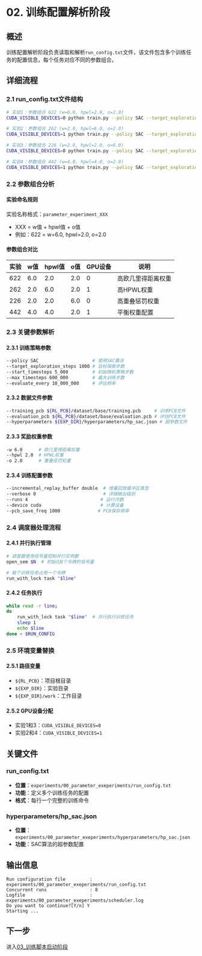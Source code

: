 # 02. 训练配置解析阶段

## 概述
训练配置解析阶段负责读取和解析`run_config.txt`文件，该文件包含多个训练任务的配置信息，每个任务对应不同的参数组合。

## 详细流程

### 2.1 run_config.txt文件结构
```bash
# 实验1：参数组合 622 (w=6.0, hpwl=2.0, o=2.0)
CUDA_VISIBLE_DEVICES=0 python train.py --policy SAC --target_exploration_steps 1000 --start_timesteps 5_000 --max_timesteps 600_000 --evaluate_every 10_000_000 --training_pcb ${RL_PCB}/dataset/base/training.pcb --evaluation_pcb ${RL_PCB}/dataset/base/evaluation.pcb --tensorboard_dir ${EXP_DIR}/work -w 6.0 --hpwl 2.0 -o 2.0 --hyperparameters  ${EXP_DIR}/hyperparameters/hp_sac.json --incremental_replay_buffer double --verbose 0 --runs 4 --experiment parameter_experiment_622 --device cuda --pcb_save_freq 1000 

# 实验2：参数组合 262 (w=2.0, hpwl=6.0, o=2.0)
CUDA_VISIBLE_DEVICES=1 python train.py --policy SAC --target_exploration_steps 1000 --start_timesteps 5_000 --max_timesteps 600_000 --evaluate_every 10_000_000 --training_pcb ${RL_PCB}/dataset/base/training.pcb --evaluation_pcb ${RL_PCB}/dataset/base/evaluation.pcb --tensorboard_dir ${EXP_DIR}/work -w 2.0 --hpwl 6.0 -o 2.0 --hyperparameters  ${EXP_DIR}/hyperparameters/hp_sac.json --incremental_replay_buffer double --verbose 0 --runs 4 --experiment parameter_experiment_262 --device cuda --pcb_save_freq 1000 

# 实验3：参数组合 226 (w=2.0, hpwl=2.0, o=6.0)
CUDA_VISIBLE_DEVICES=0 python train.py --policy SAC --target_exploration_steps 1000 --start_timesteps 5_000 --max_timesteps 600_000 --evaluate_every 10_000_000 --training_pcb ${RL_PCB}/dataset/base/training.pcb --evaluation_pcb ${RL_PCB}/dataset/base/evaluation.pcb --tensorboard_dir ${EXP_DIR}/work -w 2.0 --hpwl 2.0 -o 6.0 --hyperparameters  ${EXP_DIR}/hyperparameters/hp_sac.json --incremental_replay_buffer double --verbose 0 --runs 4 --experiment parameter_experiment_226 --device cuda --pcb_save_freq 1000 

# 实验4：参数组合 442 (w=4.0, hpwl=4.0, o=2.0)
CUDA_VISIBLE_DEVICES=1 python train.py --policy SAC --target_exploration_steps 1000 --start_timesteps 5_000 --max_timesteps 600_000 --evaluate_every 10_000_000 --training_pcb ${RL_PCB}/dataset/base/training.pcb --evaluation_pcb ${RL_PCB}/dataset/base/evaluation.pcb --tensorboard_dir ${EXP_DIR}/work -w 4.0 --hpwl 4.0 -o 2.0 --hyperparameters  ${EXP_DIR}/hyperparameters/hp_sac.json --incremental_replay_buffer double --verbose 0 --runs 4 --experiment parameter_experiment_442 --device cuda --pcb_save_freq 1000 
```

### 2.2 参数组合分析

#### 实验命名规则
实验名称格式：`parameter_experiment_XXX`
- XXX = w值 + hpwl值 + o值
- 例如：622 = w=6.0, hpwl=2.0, o=2.0

#### 参数组合对比
| 实验 | w值 | hpwl值 | o值 | GPU设备 | 说明 |
|------|-----|--------|-----|---------|------|
| 622  | 6.0 | 2.0    | 2.0 | 0       | 高欧几里得距离权重 |
| 262  | 2.0 | 6.0    | 2.0 | 1       | 高HPWL权重 |
| 226  | 2.0 | 2.0    | 6.0 | 0       | 高重叠惩罚权重 |
| 442  | 4.0 | 4.0    | 2.0 | 1       | 平衡权重配置 |

### 2.3 关键参数解析

#### 2.3.1 训练策略参数
```bash
--policy SAC                    # 使用SAC算法
--target_exploration_steps 1000 # 目标探索步数
--start_timesteps 5_000         # 初始随机策略步数
--max_timesteps 600_000         # 最大训练步数
--evaluate_every 10_000_000     # 评估频率
```

#### 2.3.2 数据文件参数
```bash
--training_pcb ${RL_PCB}/dataset/base/training.pcb     # 训练PCB文件
--evaluation_pcb ${RL_PCB}/dataset/base/evaluation.pcb # 评估PCB文件
--hyperparameters ${EXP_DIR}/hyperparameters/hp_sac.json # 超参数文件
```

#### 2.3.3 奖励权重参数
```bash
-w 6.0      # 欧几里得距离权重
--hpwl 2.0  # HPWL权重
-o 2.0      # 重叠惩罚权重
```

#### 2.3.4 训练配置参数
```bash
--incremental_replay_buffer double  # 增量回放缓冲区类型
--verbose 0                         # 详细输出级别
--runs 4                           # 运行次数
--device cuda                      # 计算设备
--pcb_save_freq 1000              # PCB保存频率
```

### 2.4 调度器处理流程

#### 2.4.1 并行执行管理
```bash
# 调度器使用信号量控制并行实例数
open_sem $N  # 初始化N个令牌的信号量

# 每个训练任务占用一个令牌
run_with_lock task "$line"
```

#### 2.4.2 任务执行
```bash
while read -r line; 
do
    run_with_lock task "$line"  # 并行执行训练任务
    sleep 1
    echo $line
done < $RUN_CONFIG
```

### 2.5 环境变量替换

#### 2.5.1 路径变量
- `${RL_PCB}`：项目根目录
- `${EXP_DIR}`：实验目录
- `${EXP_DIR}/work`：工作目录

#### 2.5.2 GPU设备分配
- 实验1和3：`CUDA_VISIBLE_DEVICES=0`
- 实验2和4：`CUDA_VISIBLE_DEVICES=1`

## 关键文件

### run_config.txt
- **位置**：`experiments/00_parameter_exeperiments/run_config.txt`
- **功能**：定义多个训练任务的配置
- **格式**：每行一个完整的训练命令

### hyperparameters/hp_sac.json
- **位置**：`experiments/00_parameter_exeperiments/hyperparameters/hp_sac.json`
- **功能**：SAC算法的超参数配置

## 输出信息
```
Run configuration file         : experiments/00_parameter_exeperiments/run_config.txt
Concurrent runs                : 8
Logfile                        : experiments/00_parameter_exeperiments/scheduler.log
Do you want to continue?[Y/n] Y
Starting ...
```

## 下一步
进入[03_训练脚本启动阶段](./03_训练脚本启动阶段.md) 